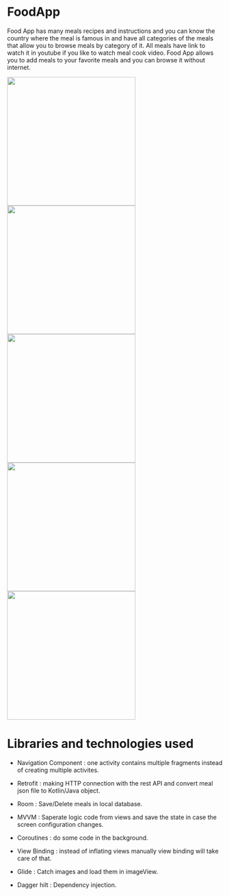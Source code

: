 # FoodApp
Food App has many meals recipes and instructions and you can know the country where the meal is famous in and have all categories of the meals that allow you to browse meals by category of it. All meals have link to watch it in youtube if you like to watch meal cook video. Food App allows you to add meals to your favorite meals and you can browse it without internet.

<img src="https://github.com/Nadineislam/FoodRecipesApp/assets/96357226/f81c36ee-4113-41df-8269-16620de667df" width="300"/> <img src="https://github.com/Nadineislam/FoodRecipesApp/assets/96357226/69f44a07-9743-4453-9caf-b2cd62b8ef00" width="300"/> <img src="https://github.com/Nadineislam/FoodRecipesApp/assets/96357226/c4324fbb-ad73-4f1c-9b01-9d7e9bfc1d920" width="300"/> <img src="https://github.com/Nadineislam/FoodRecipesApp/assets/96357226/a6e95c51-09f8-4461-8f11-09a6c96ca5b1" width="300"/> <img src="https://github.com/Nadineislam/FoodRecipesApp/assets/96357226/fc19d691-0c46-4456-a50e-5397df1edffa" width="300"/>



# Libraries and technologies used
* Navigation Component : one activity contains multiple fragments instead of creating multiple activites. <br />
* Retrofit : making HTTP connection with the rest API and convert meal json file to Kotlin/Java object. <br />
* Room : Save/Delete meals in local database. <br />
* MVVM : Saperate logic code from views and save the state in case the screen configuration changes. <br />
* Coroutines : do some code in the background. <br />
* View Binding : instead of inflating views manually view binding will take care of that. <br />

* Glide : Catch images and load them in imageView. <br />

* Dagger hilt : Dependency injection. <br />
